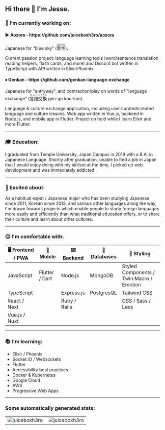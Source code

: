 <div>
  <h2>Hi there 👋 I'm Jesse.</h2>

  <h3>🚀 I’m currently working on:</h3>
  <h4>▶️ Aozora - https://github.com/juiceboxh3ro/aozora</h4>
  <p>Japanese for "blue sky" (<ruby>青空<rt>あおぞら</rt></ruby>).</p>
  <p>Current passion project: language learning tools (word/sentence translation, reading helpers, flash cards, and more) and Discord bot written in TypeScript with API written in Elixir/Phoenix.</p>
  <h4>⏸ Genkan - https://github.com/genkan-language-exchange</h4>
  <p>Japanese for "entryway", and contraction/play on words of "language exchange" (<ruby>言語<rt>げんご</rt>交換<rt>こうかん</rt></ruby> gen-go kou-kan).</p>
  <p>Language & culture exchange application, including user curated/created language and culture lessons. Web app written in Vue.js, backend in Node.js, and mobile app in Flutter. Project on hold while I learn Elixir and more Flutter.</p>
  <hr>

  <h3>🎓 Education:</h3>
  <p>I graduated from Temple University, Japan Campus in 2019 with a B.A. in Japanese Language. Shortly after graduation, unable to find a job in Japan that I would enjoy doing with my skillset at the time, I picked up web development and was immediately addicted.</p>
  <hr>
  <h3>🤩 Excited about:</h3>
  <p>As a habitual expat / Japanese major who has been studying Japanese since 2011, Korean since 2013, and various other languages along the way, I'm drawn towards projects which enable people to study foreign languages more easily and efficiently than what traditional education offers, or to share their culture and learn about other cultures.</p>
  <hr>
  <h3>😌 I'm comfortable with:</h3>
  <table>
    <thead>
      <tr>
        <th>🖥 Frontend / PWA</th>
        <th>📱 Mobile</th>
        <th>⌨️ Backend</th>
        <th>📀 Databases</th>
        <th>🎨 Styling</th>
      </tr>
    </thead>
    <tbody>
      <tr>
        <td>JavaScript</td>
        <td>Flutter / Dart</td>
        <td>Node.js</td>
        <td>MongoDB</td>
        <td>Styled Components / Twin.Macro / Emotion</td>
      </tr>
      <tr>
        <td>TypeScript</td>
        <td></td>
        <td>Express.js</td>
        <td>PostgresQL</td>
        <td>Tailwind CSS</td>
      </tr>
      <tr>
        <td>React / Next</td>
        <td></td>
        <td>Ruby / Rails</td>
        <td></td>
        <td>CSS / Sass / Less</td>
      </tr>
      <tr>
        <td>Vue.js / Nuxt</td>
        <td></td>
        <td></td>
        <td></td>
        <td></td>
      </tr>
    </tbody>
  </table>
  <hr>
  <h3>📚 I'm learning:</h3>
  <ul>
    <li>Elixir / Phoenix</li>
    <li>Socket.IO / Websockets</li>
    <li>Flutter</li>
    <li>Accessibility best practices</li>
    <li>Docker & Kubernetes</li>
    <li>Google Cloud</li>
    <li>AWS</li>
    <li>Progressive Web Apps</li>
  </ul>
</div>
<hr>
<h3 align="left">Some automatically generated stats:</h3>
<table>
  <tr>
    <td>
      <img align="left" src="https://github-readme-stats.vercel.app/api/top-langs?username=juiceboxh3ro&show_icons=true&locale=en&layout=compact&text_color=ffffff&hide_border=true&bg_color=0E141B&title_color=4A67F7" alt="juiceboxh3ro" />
    </td>
    <td>
      <img align="center" src="https://github-readme-stats.vercel.app/api?username=juiceboxh3ro&show_icons=true&text_color=ffffff&hide_border=true&bg_color=0E141B&title_color=4A67F7&locale=en" alt="juiceboxh3ro" />
    </td>
  </tr>
</table>
